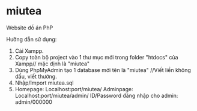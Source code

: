 # miutea
Website đồ án PhP

Hưỡng dẫn sử dụng:
1. Cài Xampp.
2. Copy toàn bộ project vào 1 thư mục mới trong folder "htdocs" của Xampp// mặc định là "miutea"
3. Dùng PhpMyAdmin tạo 1 database mới tên là "miutea" //Viết liền không dấu, viết thường.
4. Nhập/Import miutea.sql
5. Homepage: Localhost:port/miutea/
   Adminpage: Localhost:port/miutea/admin/
      ID/Password đăng nhập cho admin: admin/000000
